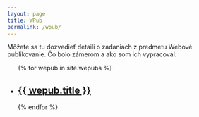 ```yaml
---
layout: page
title: WPub
permalink: /wpub/
---
```

Môžete sa tu dozvedieť detaili o zadaniach z predmetu Webové publikovanie.  Čo bolo zámerom a ako som ich vypracoval.

<ul class="wepub-headers">
	{% for wepub in site.wepubs %}
	  <li><h2><a href="{{ wepub.url  | prepend: site.baseurl }}">{{ wepub.title }}</a></h2></li>
	{% endfor %}
</ul>